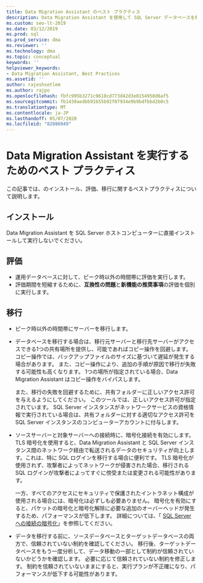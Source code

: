 ```yaml
---
title: Data Migration Assistant のベスト プラクティス
description: Data Migration Assistant を使用して SQL Server データベースを移行するためのベストプラクティスについて説明します
ms.custom: seo-lt-2019
ms.date: 03/12/2019
ms.prod: sql
ms.prod_service: dma
ms.reviewer: ''
ms.technology: dma
ms.topic: conceptual
keywords: ''
helpviewer_keywords:
- Data Migration Assistant, Best Practices
ms.assetid: ''
author: rajeshsetlem
ms.author: rajpo
ms.openlocfilehash: fbfc995b3271c9618cd773d42d3e8154958d6af5
ms.sourcegitcommit: fb1430aedbb91b55b92f07934e9b9bdfbbd2b0c5
ms.translationtype: MT
ms.contentlocale: ja-JP
ms.lasthandoff: 05/07/2020
ms.locfileid: "82886049"
---
```

# <a name="best-practices-for-running-data-migration-assistant"></a>Data Migration Assistant を実行するためのベスト プラクティス
この記事では、のインストール、評価、移行に関するベストプラクティスについて説明します。

## <a name="installation"></a>インストール
Data Migration Assistant を SQL Server ホストコンピューターに直接インストールして実行しないでください。

## <a name="assessment"></a>評価
- 運用データベースに対して、ピーク時以外の時間帯に評価を実行します。
- 評価期間を短縮するために、**互換性の問題**と**新機能の推奨事項**の評価を個別に実行します。

## <a name="migration"></a>移行
- ピーク時以外の時間帯にサーバーを移行します。

- データベースを移行する場合は、移行元サーバーと移行先サーバーがアクセスできる1つの共有場所を提供し、可能であればコピー操作を回避します。 コピー操作では、バックアップファイルのサイズに基づいて遅延が発生する場合があります。 また、コピー操作により、追加の手順が原因で移行が失敗する可能性も高くなります。 1つの場所が指定されている場合、Data Migration Assistant はコピー操作をバイパスします。
 
    また、移行の失敗を回避するために、共有フォルダーに正しいアクセス許可を与えるようにしてください。 このツールでは、正しいアクセス許可が指定されています。 SQL Server インスタンスがネットワークサービスの資格情報で実行されている場合は、共有フォルダーに対する適切なアクセス許可を SQL Server インスタンスのコンピューターアカウントに付与します。

- ソースサーバーと対象サーバーへの接続時に、暗号化接続を有効にします。 TLS 暗号化を使用すると、Data Migration Assistant と SQL Server インスタンス間のネットワーク経由で転送されるデータのセキュリティが向上します。これは、特に SQL ログインを移行する場合に便利です。 TLS 暗号化が使用されず、攻撃者によってネットワークが侵害された場合、移行される SQL ログインが攻撃者によってすぐに傍受または変更される可能性があります。

    一方、すべてのアクセスにセキュリティで保護されたイントラネット構成が使用される場合には、暗号化は必ずしも必要ありません。 暗号化を有効にすると、パケットの暗号化と暗号化解除に必要な追加のオーバーヘッドが発生するため、パフォーマンスが低下します。 詳細については、「 [SQL Server への接続の暗号化](https://go.microsoft.com/fwlink/?linkid=832513)」を参照してください。
    
- データを移行する前に、ソースデータベースとターゲットデータベースの両方で、信頼されていない制約を確認してください。 移行後、ターゲットデータベースをもう一度分析して、データ移動の一部として制約が信頼されていないかどうかを確認します。 必要に応じて信頼されていない制約を修正します。 制約を信頼されていないままにすると、実行プランが不正確になり、パフォーマンスが低下する可能性があります。
